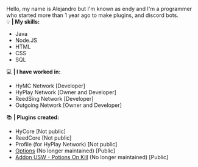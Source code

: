 Hello, my name is Alejandro but I'm known as endy and I'm a programmer who started more than 1 year ago to make plugins, and discord bots.  
💡 **| My skills:**
   - Java
   - Node.JS
   - HTML
   - CSS
   - SQL
 
💻 **| I have worked in:**
  - HyMC Network [Developer]
  - HyPlay Network [Owner and Developer]
  - ReedSing Network [Developer]
  - Outgoing Network [Owner and Developer]
  
📚 **| Plugins created:**
  - HyCore [Not public]
  - ReedCore [Not public]
  - Profile (for HyPlay Network) [Not public]
  - [Options](https://www.spigotmc.org/resources/options.73381/) (No longer maintained) [Public]
  - [Addon USW - Potions On Kill](https://www.spigotmc.org/resources/addon-usw-potions-on-kill.88897/) (No longer maintained) [Public]
